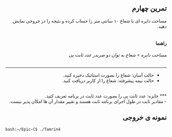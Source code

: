 <div dir="rtl">

## تمرین چهارم
مساحت دایره ای با شعاع ۱۰ سانتی متر را حساب کرده و نتیجه را در خروجی نمایش دهید.<br />
<br />
#### راهنما
*مساحت دایره = شعاع به توان دو ضربدر عدد ثابت پی*<br />
<br />
***
- حالت آسان: شعاع را بصورت استاتیک دخیره کنید.<br />
- حالت نیمه پیشرفته: شعاع را از کاربر دریافت کنید.<br />
<br />
***
جایزه: عدد ثابت پی را بصورت عدد ثابت در برنامه تعریف کنید.<br />
- مقادیر ثابت در طول اجرای برنامه ثابت هستند و تغییر مقدار آن ها امکان پذیر نیست.<br /> 



## نمونه ی خروجی

</div>

```bash
bash:~/Epic-C$ ./Tamrin4

```


